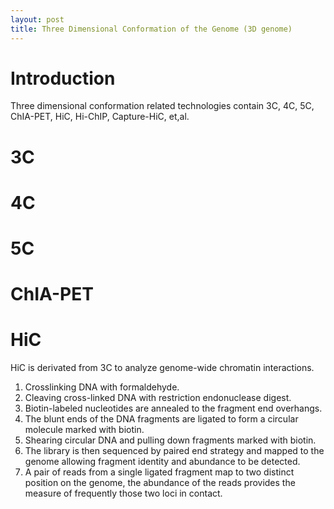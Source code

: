 ```yaml
---
layout: post
title: Three Dimensional Conformation of the Genome (3D genome)
---
```


# Introduction
 Three dimensional conformation related technologies contain 3C, 4C, 5C, ChIA-PET, HiC, Hi-ChIP, Capture-HiC, et,al.

# 3C

# 4C

# 5C


# ChIA-PET

# HiC
HiC is derivated from 3C to analyze genome-wide chromatin interactions.

1. Crosslinking DNA with formaldehyde.
2. Cleaving cross-linked DNA with restriction endonuclease digest.
3. Biotin-labeled nucleotides are annealed to the fragment end overhangs.
3. The blunt ends of the DNA fragments are ligated to form a circular molecule marked with biotin.
4. Shearing circular DNA and pulling down fragments marked with biotin.
5. The library is then sequenced by paired end strategy and mapped to the genome allowing fragment identity and abundance to be detected.
6. A pair of reads from a single ligated fragment map to two distinct position on the genome, the abundance of the reads provides the measure of frequently those two loci in contact.


